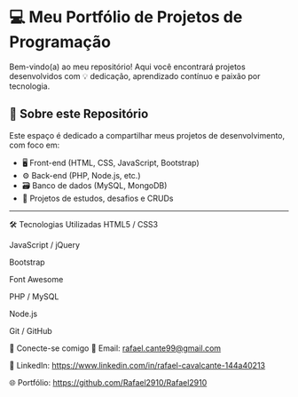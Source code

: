 # 💻 Meu Portfólio de Projetos de Programação

Bem-vindo(a) ao meu repositório! Aqui você encontrará projetos desenvolvidos com 💡 dedicação, aprendizado contínuo e paixão por tecnologia.

## 📂 Sobre este Repositório

Este espaço é dedicado a compartilhar meus projetos de desenvolvimento, com foco em:

- 🖥️ Front-end (HTML, CSS, JavaScript, Bootstrap)
- ⚙️ Back-end (PHP, Node.js, etc.)
- 🗃️ Banco de dados (MySQL, MongoDB)
- 🧪 Projetos de estudos, desafios e CRUDs

---
🛠️ Tecnologias Utilizadas
HTML5 / CSS3

JavaScript / jQuery

Bootstrap

Font Awesome

PHP / MySQL

Node.js

Git / GitHub




🤝 Conecte-se comigo
📧 Email: rafael.cante99@gmail.com

💼 LinkedIn: https://www.linkedin.com/in/rafael-cavalcante-144a40213

🌐 Portfólio: https://github.com/Rafael2910/Rafael2910

